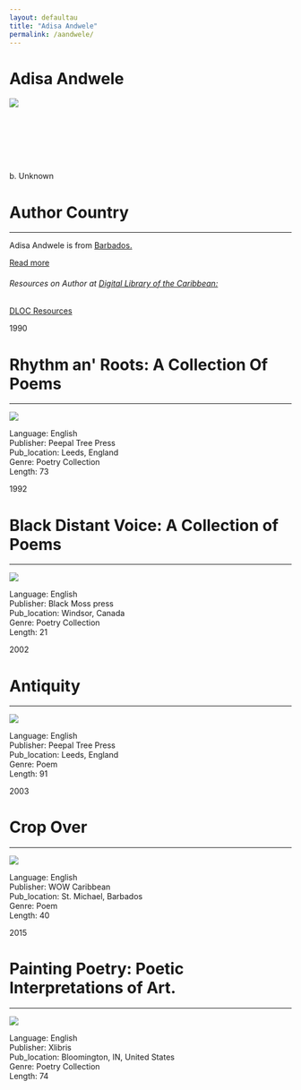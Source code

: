 ```yaml
---
layout: defaultau
title: "Adisa Andwele"
permalink: /aandwele/
---
```

<!-- partial:index.partial.html -->
<div class="content">
    <h1>Adisa Andwele</h1>
    <div class="quote">
        <div><img src="https://pbs.twimg.com/media/EIOROMRXYAAoq4Y?format=jpg&name=large" class="logo"></div>
    </div>
    <div class="timeline">
        <div style="padding-bottom:100px;"></div>
        <div class="block">
            <div class="date right"><p class="right">b. Unknown </p></div>
            <div class="dot"></div>
            <div class="left first">
            <div class="author_country">
                <h1>Author Country</h1><hr>
          <div class="aclocation">  <p> Adisa Andwele is from <a href="http://localhost:4000/12">Barbados.</a></p></div>
          <div class="acreadmore"><a href="https://en.wikipedia.org/wiki/Alecia_McKenzie" target="_blank">Read more</a></div>
           <div class="aclocation">  <h6>Resources on Author at <a href="https://dloc.com">Digital Library of the Caribbean:</a></h6></div> 
            <div class="dlocresources"><a href="https://ufdc.ufl.edu/uf00099208/00072" target="_blank">DLOC Resources</a></div>
            </div>
            </div>
        </div>
        <div class="block">
            <div class="date left"><p class="left">1990</p></div>
            <div class="dot"></div>
            <div class="right hide">
                <h1>Rhythm an' Roots: A Collection Of Poems</h1><hr>
                <p><img src="https://images-na.ssl-images-amazon.com/images/I/51EPIsU9nJL._SX331_BO1,204,203,200_.jpg"></p>
                <p>
                Language: English <br/>
                Publisher: Peepal Tree Press <br/>
                Pub_location: Leeds, England <br/>
                Genre: Poetry Collection <br/>
                Length: 73 <br/>              
                </p>
            </div>
        </div>
        <div class="block">
            <div class="date right"><p class="right">1992</p></div>
            <div class="dot"></div>
            <div class="left hide">
                <h1>Black Distant Voice: A Collection of Poems</h1><hr>
                <p><img src="https://pbs.twimg.com/media/EIOROMVXsAECwdX.jpg:large"></p>
                <p>
                Language: English <br/>
                Publisher: Black Moss press <br/>
                Pub_location: Windsor, Canada <br/>
                Genre: Poetry Collection <br/>
                Length: 21 <br/>                   
                </p>
            </div>
        </div>
        <div class="block">
            <div class="date left"><p class="left">2002</p></div>
            <div class="dot"></div>
            <div class="right hide">
                <h1>Antiquity</h1><hr>
                <p><img src="https://images-na.ssl-images-amazon.com/images/I/51a+6u6Hx4L._SY344_BO1,204,203,200_.jpg"></p>
                <p>
                Language: English <br/>
                Publisher: Peepal Tree Press <br/>
                Pub_location: Leeds, England <br/>
                Genre: Poem <br/>
                Length: 91 <br/>        
                </p>
            </div>
        </div>
        <div class="block">
            <div class="date right"><p class="right">2003</p></div>
            <div class="dot"></div>
            <div class="left hide">
                <h1>Crop Over</h1><hr>
                <p><img src="https://pbs.twimg.com/media/EIOROMVXsAECwdX.jpg:large"></p>
                <p>
                Language: English <br/>
                Publisher: WOW Caribbean <br/>
                Pub_location: St. Michael, Barbados <br/>
                Genre: Poem <br/>
                Length: 40 <br/>                 
                </p>
            </div>
        </div>
        <div class="block">
            <div class="date left"><p class="left">2015</p></div>
            <div class="dot"></div>
            <div class="right hide">
                <h1>Painting Poetry: Poetic Interpretations of Art.</h1><hr>
                <p><img src="https://imgv2-1-f.scribdassets.com/img/word_document/524037782/original/216x287/a5bc47650c/1638698407?v=1"></p>
                <p>
                Language: English <br/>
                Publisher: Xlibris <br/>
                Pub_location: Bloomington, IN, United States <br/>
                Genre: Poetry Collection <br/>
                Length: 74 <br/>
                </p>
            </div>
        </div>
        </div>
        </div>
  <!-- partial -->
<script src='https://cdnjs.cloudflare.com/ajax/libs/jquery/3.1.1/jquery.min.js'></script><script  src="{{ site.baseurl }}/assets/js/authorscript.js"></script>
